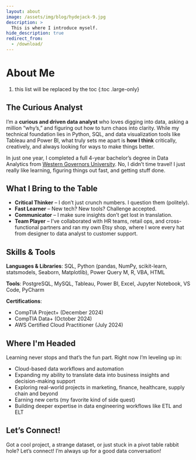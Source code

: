 ```yaml
---
layout: about
image: /assets/img/blog/hydejack-9.jpg
description: >
  This is where I introduce myself. 
hide_description: true
redirect_from:
  - /download/
---
```


# About Me

1. this list will be replaced by the toc
{:toc .large-only}

<!--author-->


## The Curious Analyst

I’m a **curious and driven data analyst** who loves digging into data, asking a million “why’s,” and figuring out how to turn chaos into clarity. While my technical foundation lies in Python, SQL, and data visualization tools like Tableau and Power BI, what truly sets me apart is **how I think** critically, creatively, and always looking for ways to make things better.

In just one year, I completed a full 4-year bachelor’s degree in Data Analytics from [Western Governors University](https://www.wgu.edu/). No, I didn’t time travel! I just really like learning, figuring things out fast, and getting stuff done. 


## What I Bring to the Table

- **Critical Thinker** – I don’t just crunch numbers. I question them (politely).
- **Fast Learner** – New tech? New tools? Challenge accepted.
- **Communicator** – I make sure insights don’t get lost in translation.
- **Team Player** – I’ve collaborated with HR teams, retail ops, and cross-functional partners and ran my own Etsy shop, where I wore every hat from designer to data analyst to customer support.


## Skills & Tools

**Languages & Libraries**: SQL, Python (pandas, NumPy, scikit-learn, statsmodels, Seaborn, Matplotlib), Power Query M, R, VBA, HTML  

**Tools**: PostgreSQL, MySQL, Tableau, Power BI, Excel, Jupyter Notebook, VS Code, PyCharm  

**Certifications**:
- CompTIA Project+ (December 2024)
- CompTIA Data+ (October 2024)
- AWS Certified Cloud Practitioner (July 2024)


## Where I'm Headed

Learning never stops and that’s the fun part. Right now I’m leveling up in:

- Cloud-based data workflows and automation
- Expanding my ability to translate data into business insights and decision-making support
- Exploring real-world projects in marketing, finance, healthcare, supply chain and beyond
- Earning new certs (my favorite kind of side quest)
- Building deeper expertise in data engineering workflows like ETL and ELT


## Let’s Connect!

Got a cool project, a strange dataset, or just stuck in a pivot table rabbit hole? Let’s connect! I’m always up for a good data conversation!

[<i class="icon-github"></i>](https://github.com/nvu01)  
[<i class="icon-linkedin2"></i>](https://www.linkedin.com/in/ngan-vu-719896328/)